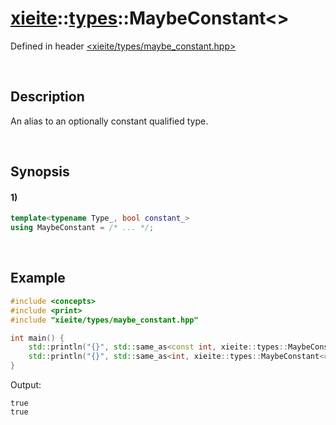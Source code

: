 # [xieite](../../xieite.md)\:\:[types](../../types.md)\:\:MaybeConstant\<\>
Defined in header [<xieite/types/maybe_constant.hpp>](../../../include/xieite/types/maybe_constant.hpp)

&nbsp;

## Description
An alias to an optionally constant qualified type.

&nbsp;

## Synopsis
#### 1)
```cpp
template<typename Type_, bool constant_>
using MaybeConstant = /* ... */;
```

&nbsp;

## Example
```cpp
#include <concepts>
#include <print>
#include "xieite/types/maybe_constant.hpp"

int main() {
    std::println("{}", std::same_as<const int, xieite::types::MaybeConstant<int, true>>);
    std::println("{}", std::same_as<int, xieite::types::MaybeConstant<const int, false>>);
}
```
Output:
```
true
true
```
